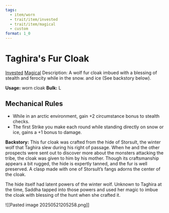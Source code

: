 ```yaml
---
tags:
  - item/worn
  - trait/item/invested
  - trait/item/magical
  - custom
format: 1_0
---
```

# Taghira's Fur Cloak

[Invested](Invested.md "Item Trait") [Magical](Rules/Traits/Effect/Magical.md "Item Trait")
Description: A wolf fur cloak imbued with a blessing of stealth and ferocity while in the snow. and ice (See backstory below).

**Usage:** worn cloak
**Bulk:** L

## Mechanical Rules

- While in an arctic environment, gain +2 circumstance bonus to stealth checks.
- The first Strike you make each round while standing directly on snow or ice, gains a +1 bonus to damage. 

**Backstory:** This fur cloak was crafted from the hide of Storsult, the winter wolf that Taghira slew during his right of passage. When he and the other prospects were sent out to discover more about the monsters attacking the tribe, the cloak was given to him by his mother. Though its craftsmanship appears a bit rugged, the hide is expertly tanned, and the fur is well preserved. A clasp made with one of Storsult’s fangs adorns the center of the cloak. 

The hide itself had latent powers of the winter wolf. Unknown to Taghira at the time, Saddha  tapped into those powers and used her magic to imbue the cloak with blessing of the hunt when she crafted it. 


![[Pasted image 20250521205258.png]]
